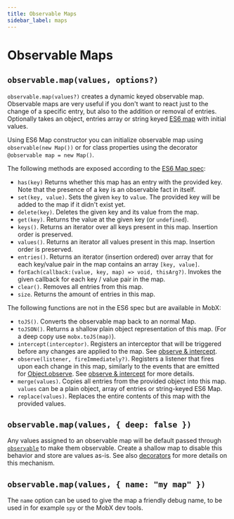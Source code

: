 ```yaml
---
title: Observable Maps
sidebar_label: maps
---
```


<div id='codefund' style='float:right'></div>

# Observable Maps

## `observable.map(values, options?)`

`observable.map(values?)` creates a dynamic keyed observable map.
Observable maps are very useful if you don't want to react just to the change of a specific entry, but also to the addition or removal of entries.
Optionally takes an object, entries array or string keyed [ES6 map](https://developer.mozilla.org/en-US/docs/Web/JavaScript/Reference/Global_Objects/Map) with initial values.

Using ES6 Map constructor you can initialize observable map using `observable(new Map())` or for class properties using the decorator `@observable map = new Map()`.

The following methods are exposed according to the [ES6 Map spec](https://developer.mozilla.org/en-US/docs/Web/JavaScript/Reference/Global_Objects/Map):

* `has(key)` Returns whether this map has an entry with the provided key. Note that the presence of a key is an observable fact in itself.
* `set(key, value)`. Sets the given `key` to `value`. The provided key will be added to the map if it didn't exist yet.
* `delete(key)`. Deletes the given key and its value from the map.
* `get(key)`. Returns the value at the given key (or `undefined`).
* `keys()`. Returns an iterator over all keys present in this map. Insertion order is preserved.
* `values()`. Returns an iterator all values present in this map. Insertion order is preserved.
* `entries()`. Returns an iterator (insertion ordered) over array that for each key/value pair in the map contains an array `[key, value]`.
* `forEach(callback:(value, key, map) => void, thisArg?)`. Invokes the given callback for each key / value pair in the map.
* `clear()`. Removes all entries from this map.
* `size`. Returns the amount of entries in this map.

The following functions are not in the ES6 spec but are available in MobX:
* `toJS()`. Converts the observable map back to an normal Map.
* `toJSON()`. Returns a shallow plain object representation of this map. (For a deep copy use `mobx.toJS(map)`).
* `intercept(interceptor)`. Registers an interceptor that will be triggered before any changes are applied to the map. See [observe & intercept](observe.md).
* `observe(listener, fireImmediately?)`. Registers a listener that fires upon each change in this map, similarly to the events that are emitted for [Object.observe](https://developer.mozilla.org/en-US/docs/Web/JavaScript/Reference/Global_Objects/Object/observe). See [observe & intercept](observe.md) for more details.
* `merge(values)`. Copies all entries from the provided object into this map. `values` can be a plain object, array of entries or string-keyed ES6 Map.
* `replace(values)`. Replaces the entire contents of this map with the provided values. 
## `observable.map(values, { deep: false })`

Any values assigned to an observable map will be default passed through [`observable`](observable.md) to make them observable.
Create a shallow map to disable this behavior and store are values as-is. See also [decorators](modifiers.md) for more details on this mechanism.

## `observable.map(values, { name: "my map" })`

The `name` option can be used to give the map a friendly debug name, to be used in for example `spy` or the MobX dev tools.
